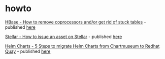 # howto

[HBase - How to remove coprocessors and/or get rid of stuck tables](https://github.com/gmzabos/howto/blob/master/hadoop/hbase/HBASE_coprocessor.md) - published [here](https://codeaffen.org/2021-02-02-hbase-coprocessors/)

[Stellar - How to issue an asset on Stellar](https://github.com/gmzabos/howto/blob/master/blockchain/stellar/STELLAR_issue_asset.md) - published [here](https://codeaffen.org/2021-03-09-stellar-issue-asset/)

[Helm Charts - 5 Steps to migrate Helm Charts from Chartmuseum to Redhat Quay](https://github.com/gmzabos/howto/blob/master/kubernetes/helm/HELM_migrate_charts.md) - published [here](https://codeaffen.org/2021-09-17-migrate-helm-charts/)
